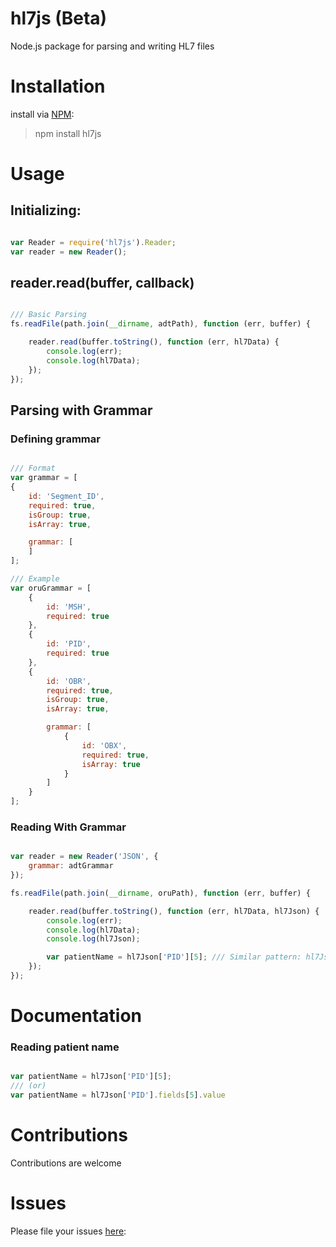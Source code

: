 # hl7js (Beta)
Node.js package for parsing and writing HL7 files


# Installation
install via [NPM](https://www.npmjs.com/):
> npm install hl7js

# Usage
## Initializing:
```javascript

var Reader = require('hl7js').Reader;
var reader = new Reader();

```

## reader.read(buffer, callback)
```javascript

/// Basic Parsing
fs.readFile(path.join(__dirname, adtPath), function (err, buffer) {

    reader.read(buffer.toString(), function (err, hl7Data) {
        console.log(err);
        console.log(hl7Data);
    });
});

```
## Parsing with Grammar

### Defining grammar
```javascript

/// Format
var grammar = [
{
    id: 'Segment_ID',
    required: true,
    isGroup: true,
    isArray: true,

    grammar: [
    ]
];

/// Example
var oruGrammar = [
    {
        id: 'MSH',
        required: true
    },
    {
        id: 'PID',
        required: true
    },
    {
        id: 'OBR',
        required: true,
        isGroup: true,
        isArray: true,

        grammar: [
            {
                id: 'OBX',
                required: true,
                isArray: true
            }
        ]
    }
];

```

### Reading With Grammar
```javascript

var reader = new Reader('JSON', {
    grammar: adtGrammar
});

fs.readFile(path.join(__dirname, oruPath), function (err, buffer) {

    reader.read(buffer.toString(), function (err, hl7Data, hl7Json) {
        console.log(err);
        console.log(hl7Data);
        console.log(hl7Json);

        var patientName = hl7Json['PID'][5]; /// Similar pattern: hl7Json['PID'].fields[5].value ==> For advanced usage
    });
});

```

# Documentation
### Reading patient name
```javascript

var patientName = hl7Json['PID'][5];
/// (or)
var patientName = hl7Json['PID'].fields[5].value

```

# Contributions
Contributions are welcome
    
# Issues 
Please file your issues [here](https://github.com/rameshrr/hl7js/issues):
    
